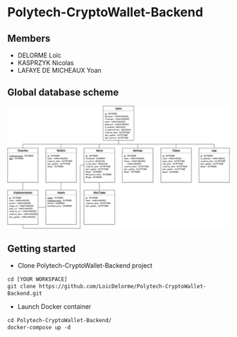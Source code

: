 # Polytech-CryptoWallet-Backend

## Members
- DELORME Loïc
- KASPRZYK Nicolas
- LAFAYE DE MICHEAUX Yoan

## Global database scheme
![](BDD_V1.2.png)

## Getting started
- Clone Polytech-CryptoWallet-Backend project
```
cd [YOUR WORKSPACE]
git clone https://github.com/LoicDelorme/Polytech-CryptoWallet-Backend.git
```

- Launch Docker container
```
cd Polytech-CryptoWallet-Backend/
docker-compose up -d
```